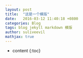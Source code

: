 ```yaml
---
layout: post
title:  "这是一个模版"
date:   2016-03-12 11:40:18 +0800
categories: Blog
tags: blog jekyll markdown 模版
author: suliveevil
mathjax: true
---
```


* content
{:toc}
